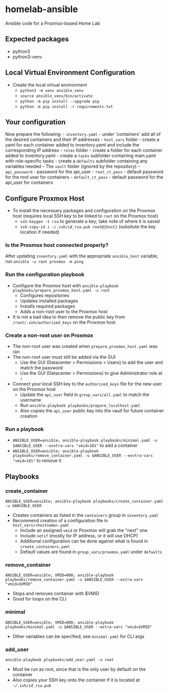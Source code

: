 # homelab-ansible
Ansible code for a Proxmox-based Home Lab

## Expected packages
- python3
- python3-venv

## Local Virtual Environment Configuration
- Create the local virtual environment
    - `python3 -m venv ansible_venv`
    - `source ansible_venv/bin/activate`
    - `python -m pip install --upgrade pip`
    - `python -m pip install -r requirements.txt`

## Your configuration
Now prepare the following:
    - `inventory.yaml` - under 'containers' add all of the desired containers and their IP addresses
    - `host_vars` folder - create a yaml for each container added to inventory.yaml and include the corresponding IP address
    - `roles` folder
        - create a folder for each container added to inventory.yaml
        - create a `tasks` subfolder containing main.yaml with role-specific tasks
        - create a `defaults` subfolder containing any variables needed
    - The `vault` folder (ignored by the repository)
        - `api_password` - password for the api_user
        - `root_ct_pass` - default password for the root user for containers
        - `default_ct_pass` - default password for the api_user for containers

## Configure Proxmox Host
- To install the necessary packages and configuration on the Proxmox host (requires local SSH key to be linked to `root` on the Proxmox host)
    - `ssh-keygen -t rsa` to generate a key; take note of where it is saved
    - `ssh-copy-id i ~/.ssh/id_rsa.pub root@{host}` (subsitute the key location if needed)

### Is the Proxmox host connected properly?
After updating `inventory.yaml` with the appropriate `ansible_host` variable, run
`ansible -u root proxmox -m ping`

### Run the configuration playbook
- Configure the Proxmox host with `ansible-playbook playbooks/prepare_proxmox_host.yaml -u root`
    - Configures repositories
    - Updates installed packages
    - Installs required packages
    - Adds a non-root user to the Proxmox host
- It is not a bad idea to then remove the public key from `/root/.ssh/authorized_keys` on the Proxmox host

### Create a non-root user on Proxmox
- The non-root user was created when `prepare_proxmox_host.yaml` was ran
- The non-root user must still be added via the GUI
    - Use the GUI (Datacenter > Permissions > Users) to add the user and match the password
    - Use the GUI (Datacenter > Permissions) to give Administrator role at `/`
- Connect your local SSH key to the `authorized_keys` file for the new user on the Proxmox host
    - Update the `api_user` field in `group_vars/all.yaml` to match the username
    - Run `ansible-playbook playbooks/prepare_localhost.yaml`
    - Also copies the `api_user` public key into the vault for future container creation

### Run a playbook
- `ANSIBLE_USER=ansible; ansible-playbook playbooks/minimal.yaml -u $ANSIBLE_USER --exvtra-vars "vmid=101"` to add a container
- `ANSIBLE_USER=ansible; ansible-playbook playbooks/remove_container.yaml -u $ANSIBLE_USER --exvtra-vars "vmid=101"` to remove it

## Playbooks

### create_container
`ANSIBLE_USER=ansible; ansible-playbook playbooks/create_container.yaml -u $ANSIBLE_USER`
- Creates containers as listed in the `containers` group in `inventory.yaml`
- Recommend creation of a configuration file in `host_vars/<hostname>.yaml`
    - Include an assigned `vmid` or Proxmox will grab the "next" one
    - Include `netif` (mostly for IP address, or it will use DHCP)
    - Additional configuration can be done against what is found in `create_containers.yaml`
    - Default values are found in `group_vars/proxmox.yaml` under `defaults`

### remove_container
`ANSIBLE_USER=ansible; VMID=000; ansible-playbook playbooks/remove_container.yaml -u $ANSIBLE_USER --extra-vars "vmid=$VMID"`
- Stops and removes container with $VMID
- Good for loops on the CLI

### minimal
`ANSIBLE_USER=ansible; VMID=000; ansible-playbook playbooks/minimal.yaml -u $ANSIBLE_USER --extra-vars "vmid=$VMID"`
- Other variables can be specified; see `minimal.yaml` for CLI args

### add_user
`ansible-playbook playbooks/add_user.yaml -u root`
- Must be run as root, since that is the only user by default on the container
- Also copies your SSH key onto the container if it is located at `~/.ssh/id_rsa.pub`
